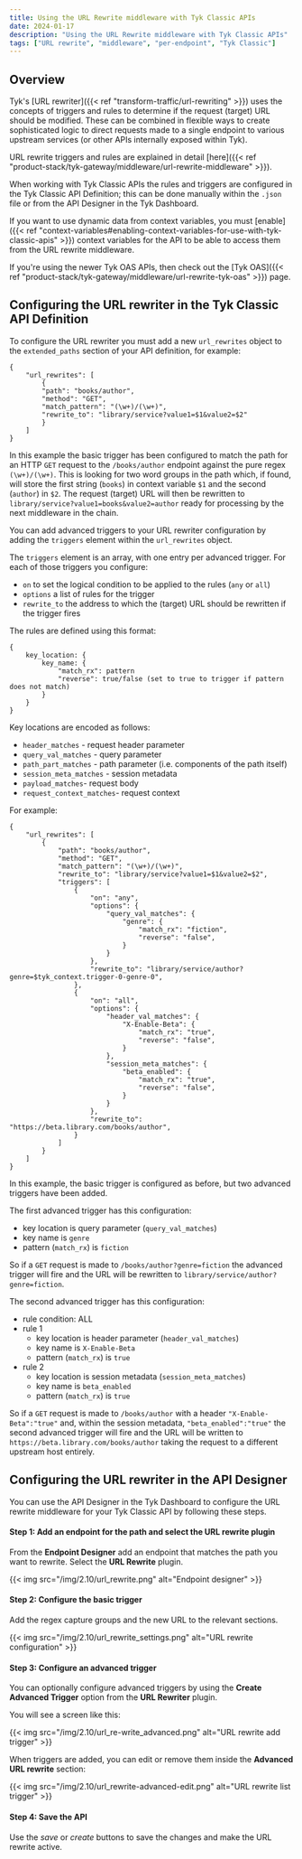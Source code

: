 ```yaml
---
title: Using the URL Rewrite middleware with Tyk Classic APIs
date: 2024-01-17
description: "Using the URL Rewrite middleware with Tyk Classic APIs"
tags: ["URL rewrite", "middleware", "per-endpoint", "Tyk Classic"]
---
```


## Overview
Tyk's [URL rewriter]({{< ref "transform-traffic/url-rewriting" >}}) uses the concepts of triggers and rules to determine if the request (target) URL should be modified. These can be combined in flexible ways to create sophisticated logic to direct requests made to a single endpoint to various upstream services (or other APIs internally exposed within Tyk).

URL rewrite triggers and rules are explained in detail [here]({{< ref "product-stack/tyk-gateway/middleware/url-rewrite-middleware" >}}).

When working with Tyk Classic APIs the rules and triggers are configured in the Tyk Classic API Definition; this can be done manually within the `.json` file or from the API Designer in the Tyk Dashboard.

If you want to use dynamic data from context variables, you must [enable]({{< ref "context-variables#enabling-context-variables-for-use-with-tyk-classic-apis" >}}) context variables for the API to be able to access them from the URL rewrite middleware.

If you're using the newer Tyk OAS APIs, then check out the [Tyk OAS]({{< ref "product-stack/tyk-gateway/middleware/url-rewrite-tyk-oas" >}}) page.

## Configuring the URL rewriter in the Tyk Classic API Definition

To configure the URL rewriter you must add a new `url_rewrites` object to the `extended_paths` section of your API definition, for example:

```{.json}
{
    "url_rewrites": [
        {
        "path": "books/author",
        "method": "GET",
        "match_pattern": "(\w+)/(\w+)",
        "rewrite_to": "library/service?value1=$1&value2=$2"
        }
    ]
}
```

In this example the basic trigger has been configured to match the path for an HTTP `GET` request to the `/books/author` endpoint against the pure regex `(\w+)/(\w+)`. This is looking for two word groups in the path which, if found, will store the first string (`books`) in context variable `$1` and the second (`author`) in `$2`. The request (target) URL will then be rewritten to `library/service?value1=books&value2=author` ready for processing by the next middleware in the chain.

You can add advanced triggers to your URL rewriter configuration by adding the `triggers` element within the `url_rewrites` object.

The `triggers` element is an array, with one entry per advanced trigger. For each of those triggers you configure:
 - `on` to set the logical condition to be applied to the rules (`any` or `all`)
 - `options` a list of rules for the trigger
 - `rewrite_to` the address to which the (target) URL should be rewritten if the trigger fires

The rules are defined using this format:
```
{
    key_location: {
        key_name: {
            "match_rx": pattern
            "reverse": true/false (set to true to trigger if pattern does not match)
        }
    }
}
```

Key locations are encoded as follows:
 - `header_matches` - request header parameter
 - `query_val_matches` - query parameter
 - `path_part_matches` - path parameter (i.e. components of the path itself)
 - `session_meta_matches` - session metadata
 - `payload_matches`- request body
 - `request_context_matches`- request context

For example:

```{.json}
{
    "url_rewrites": [
        {
            "path": "books/author",
            "method": "GET",
            "match_pattern": "(\w+)/(\w+)",
            "rewrite_to": "library/service?value1=$1&value2=$2",
            "triggers": [
                {
                    "on": "any",
                    "options": {
                        "query_val_matches": {
                            "genre": {
                                "match_rx": "fiction",
                                "reverse": "false",
                            }
                        }
                    },
                    "rewrite_to": "library/service/author?genre=$tyk_context.trigger-0-genre-0",
                },
                {
                    "on": "all",
                    "options": {
                        "header_val_matches": {
                            "X-Enable-Beta": {
                                "match_rx": "true",
                                "reverse": "false",
                            }
                        },
                        "session_meta_matches": {
                            "beta_enabled": {
                                "match_rx": "true",
                                "reverse": "false",
                            }
                        }
                    },
                    "rewrite_to": "https://beta.library.com/books/author",
                }
            ]
        }
    ]
}
```

In this example, the basic trigger is configured as before, but two advanced triggers have been added.

The first advanced trigger has this configuration:
 - key location is query parameter (`query_val_matches`)
 - key name is `genre`
 - pattern  (`match_rx`) is `fiction`

So if a `GET` request is made to `/books/author?genre=fiction` the advanced trigger will fire and the URL will be rewritten to `library/service/author?genre=fiction`.

The second advanced trigger has this configuration:
 - rule condition: ALL
 - rule 1
    - key location is header parameter (`header_val_matches`)
    - key name is `X-Enable-Beta`
    - pattern (`match_rx`) is `true`
 - rule 2
    - key location is session metadata (`session_meta_matches`)
    - key name is `beta_enabled`
    - pattern (`match_rx`) is `true`

So if a `GET` request is made to `/books/author` with a header `"X-Enable-Beta":"true"` and, within the session metadata, `"beta_enabled":"true"` the second advanced trigger will fire and the URL will be written to `https://beta.library.com/books/author` taking the request to a different upstream host entirely.

## Configuring the URL rewriter in the API Designer

You can use the API Designer in the Tyk Dashboard to configure the URL rewrite middleware for your Tyk Classic API by following these steps.

#### Step 1: Add an endpoint for the path and select the URL rewrite plugin
From the **Endpoint Designer** add an endpoint that matches the path you want to rewrite. Select the **URL Rewrite** plugin.

{{< img src="/img/2.10/url_rewrite.png" alt="Endpoint designer" >}}

#### Step 2: Configure the basic trigger
Add the regex capture groups and the new URL to the relevant sections.

{{< img src="/img/2.10/url_rewrite_settings.png" alt="URL rewrite configuration" >}}

#### Step 3: Configure an advanced trigger
You can optionally configure advanced triggers by using the **Create Advanced Trigger** option from the **URL Rewriter** plugin.

You will see a screen like this:

{{< img src="/img/2.10/url_re-write_advanced.png" alt="URL rewrite add trigger" >}}

When triggers are added, you can edit or remove them inside the **Advanced URL rewrite** section:

{{< img src="/img/2.10/url_rewrite-advanced-edit.png" alt="URL rewrite list trigger" >}}

#### Step 4: Save the API
Use the *save* or *create* buttons to save the changes and make the URL rewrite active.


